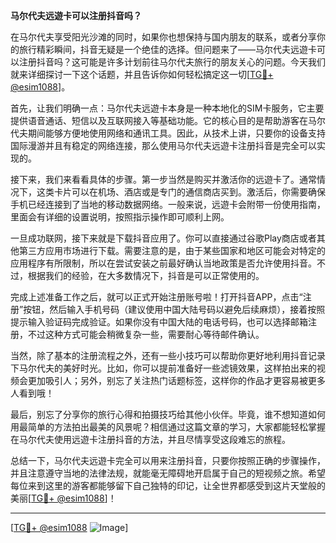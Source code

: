 **马尔代夫远遊卡可以注册抖音吗？**

在马尔代夫享受阳光沙滩的同时，如果你也想保持与国内朋友的联系，或者分享你的旅行精彩瞬间，抖音无疑是一个绝佳的选择。但问题来了——马尔代夫远遊卡可以注册抖音吗？这可能是许多计划前往马尔代夫旅行的朋友关心的问题。今天我们就来详细探讨一下这个话题，并且告诉你如何轻松搞定这一切[[TG💪+ @esim1088](https://t.me/s/esim1088)]。

首先，让我们明确一点：马尔代夫远遊卡本身是一种本地化的SIM卡服务，它主要提供语音通话、短信以及互联网接入等基础功能。它的核心目的是帮助游客在马尔代夫期间能够方便地使用网络和通讯工具。因此，从技术上讲，只要你的设备支持国际漫游并且有稳定的网络连接，那么使用马尔代夫远遊卡注册抖音是完全可以实现的。

接下来，我们来看看具体的步骤。第一步当然是购买并激活你的远遊卡了。通常情况下，这类卡片可以在机场、酒店或是专门的通信商店买到。激活后，你需要确保手机已经连接到了当地的移动数据网络。一般来说，远遊卡会附带一份使用指南，里面会有详细的设置说明，按照指示操作即可顺利上网。

一旦成功联网，接下来就是下载抖音应用了。你可以直接通过谷歌Play商店或者其他第三方应用市场进行下载。需要注意的是，由于某些国家和地区可能会对特定的应用程序有所限制，所以在尝试安装之前最好确认当地政策是否允许使用抖音。不过，根据我们的经验，在大多数情况下，抖音是可以正常使用的。

完成上述准备工作之后，就可以正式开始注册账号啦！打开抖音APP，点击“注册”按钮，然后输入手机号码（建议使用中国大陆号码以避免后续麻烦），接着按照提示输入验证码完成验证。如果你没有中国大陆的电话号码，也可以选择邮箱注册，不过这种方式可能会稍微复杂一些，需要耐心等待邮件确认。

当然，除了基本的注册流程之外，还有一些小技巧可以帮助你更好地利用抖音记录下马尔代夫的美好时光。比如，你可以提前准备好一些滤镜效果，这样拍出来的视频会更加吸引人；另外，别忘了关注热门话题标签，这样你的作品才更容易被更多人看到哦！

最后，别忘了分享你的旅行心得和拍摄技巧给其他小伙伴。毕竟，谁不想知道如何用最简单的方法拍出最美的风景呢？相信通过这篇文章的学习，大家都能轻松掌握在马尔代夫使用远遊卡注册抖音的方法，并且尽情享受这段难忘的旅程。

总结一下，马尔代夫远遊卡完全可以用来注册抖音，只要你按照正确的步骤操作，并且注意遵守当地的法律法规，就能毫无障碍地开启属于自己的短视频之旅。希望每位来到这里的游客都能够留下自己独特的印记，让全世界都感受到这片天堂般的美丽[[TG💪+ @esim1088](https://t.me/s/esim1088)]！

---

[[TG💪+ @esim1088](https://t.me/s/esim1088) ![Image](https://i.postimg.cc/4NQfJmqS/Snipaste-2025-05-13-00-14-12.png)]
